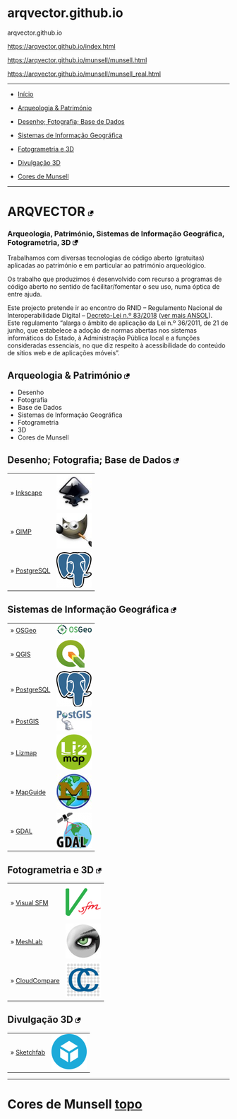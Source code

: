 # arqvector.github.io

arqvector.github.io

https://arqvector.github.io/index.html

https://arqvector.github.io/munsell/munsell.html

https://arqvector.github.io/munsell/munsell_real.html

------

* [Início](#arqvector)

* [Arqueologia & Património](#arqueologiapatrimónio)

* [Desenho; Fotografia; Base de Dados](#desenho-fotografia-base-de-dados)

* [Sistemas de Informação Geográfica](#sistemas-de-informação-geográfica)

* [Fotogrametria e 3D](#fotogrametria-e-3d)

* [Divulgação 3D](#divulgação-3d)

* [Cores de Munsell](#cores-de-munsell)

------

# ARQVECTOR [![](www/css/img/external-link.png)](#arqvectorgithubio)

### Arqueologia, Património, Sistemas de Informação Geográfica, Fotogrametria, 3D [![](www/css/img/external-link.png)](#arqvectorgithubio)

Trabalhamos com diversas tecnologias de código aberto (gratuitas) aplicadas ao património e em particular ao património arqueológico.

Os trabalho que produzimos é desenvolvido com recurso a programas de código aberto no sentido de facilitar/fomentar o seu uso, numa óptica de entre ajuda.

Este projecto pretende ir ao encontro do RNID – Regulamento Nacional de Interoperabilidade Digital – [Decreto-Lei n.º 83/2018](https://dre.pt/application/conteudo/116734769) ([ver mais ANSOL](https://ansol.org/normasabertas/rnid)).  
Este regulamento “alarga o âmbito de aplicação da Lei n.º 36/2011, de 21 de junho, que estabelece a adoção de normas abertas nos sistemas informáticos do Estado, à Administração Pública local e a funções consideradas essenciais, no que diz respeito à acessibilidade do conteúdo de sítios web e de aplicações móveis”.

## Arqueologia & Património [![](www/css/img/external-link.png)](#arqvectorgithubio)

- Desenho
- Fotografia
- Base de Dados
- Sistemas de Informação Geográfica
- Fotogrametria
- 3D
- Cores de Munsell

## Desenho; Fotografia; Base de Dados [![](www/css/img/external-link.png)](#arqvectorgithubio)

|                                             |                                                                            |
| ------------------------------------------- | -------------------------------------------------------------------------- |
| » [Inkscape](https://inkscape.org/pt/)      | [![](www/imagens/logos/inkscape-80x80.jpg)](https://inkscape.org/pt/)      |
| » [GIMP](https://www.gimp.org/)             | [![](www/imagens/logos/gimp-80x80.jpg)](https://www.gimp.org/)             |
| » [PostgreSQL](https://www.postgresql.org/) | [![](www/imagens/logos/postgresql-80x80.png)](https://www.postgresql.org/) |

## Sistemas de Informação Geográfica [![](www/css/img/external-link.png)](#arqvectorgithubio)

|                                             |                                                                            |
| ------------------------------------------- | -------------------------------------------------------------------------- |
| » [OSGeo](https://www.osgeo.org/)           | [![](www/imagens/logos/osgeo.png)](https://www.osgeo.org/)                 |
| » [QGIS](https://qgis.org/)                 | [![](www/imagens/logos/logo-1.png)](https://qgis.org/)                     |
| » [PostgreSQL](https://www.postgresql.org/) | [![](www/imagens/logos/postgresql-80x80.png)](https://www.postgresql.org/) |
| » [PostGIS](https://postgis.net/)           | [![](www/imagens/logos/postgis.jpg)](https://postgis.net/)                 |
| » [Lizmap](https://www.lizmap.com/)         | [![](www/imagens/logos/lizmap-80x80.png)](https://www.lizmap.com/)         |
| » [MapGuide](https://mapguide.osgeo.org/)   | [![](www/imagens/logos/mapguide-80x80.jpg)](https://mapguide.osgeo.org/)   |
| » [GDAL](https://gdal.org/)                 | [![](www/imagens/logos/gdal-80x80.png)](https://gdal.org/)                 |

## Fotogrametria e 3D [![](www/css/img/external-link.png)](#arqvectorgithubio)

|                                                |                                                                           |
| ---------------------------------------------- | ------------------------------------------------------------------------- |
| » [Visual SFM](http://ccwu.me/vsfm/)           | [![](www/imagens/logos/visualsfm_151697-80x80.png)](http://ccwu.me/vsfm/) |
| » [MeshLab](http://www.meshlab.net/)           | [![](www/imagens/logos/meslab-80x80.jpg)](http://www.meshlab.net/)        |
| » [CloudCompare](https://www.danielgm.net/cc/) | [![](www/imagens/logos/cc-80x80.png)](https://www.danielgm.net/cc/)       |

## Divulgação 3D [![](www/css/img/external-link.png)](#arqvectorgithubio)

|                                                |                                                                               |
| ---------------------------------------------- | ----------------------------------------------------------------------------- |
| » [Sketchfab](https://sketchfab.com/arqvector) | [![](www/imagens/logos/sketchfab-80x80.png)](https://sketchfab.com/arqvector) |

----

# Cores de Munsell [topo](#arqvectorgithubio)
